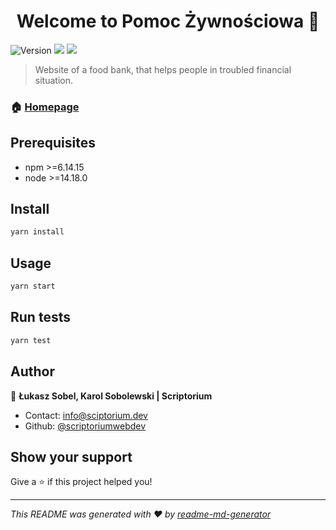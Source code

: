 <h1 align="center">Welcome to Pomoc Żywnościowa 👋</h1>
<p>
  <img alt="Version" src="https://img.shields.io/badge/version-1.0.0-blue.svg?cacheSeconds=2592000" />
  <img src="https://img.shields.io/badge/npm-%3E%3D6.14.15-blue.svg" />
  <img src="https://img.shields.io/badge/node-%3E%3D14.18.0-blue.svg" />
</p>

> Website of a food bank, that helps people in troubled financial situation.

### 🏠 [Homepage](https;//www.pomoczywnosciowa.pl/)

## Prerequisites

- npm >=6.14.15
- node >=14.18.0

## Install

```sh
yarn install
```

## Usage

```sh
yarn start
```

## Run tests

```sh
yarn test
```

## Author

👤 **Łukasz Sobel, Karol Sobolewski | Scriptorium**

* Contact: info@sciptorium.dev
* Github: [@scriptoriumwebdev](https://github.com/scriptoriumwebdev)

## Show your support

Give a ⭐️ if this project helped you!

***
_This README was generated with ❤️ by [readme-md-generator](https://github.com/kefranabg/readme-md-generator)_
